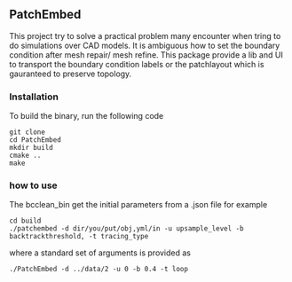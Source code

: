 ## PatchEmbed

This project try to solve a practical problem many encounter when tring to do simulations over CAD models. It is ambiguous how to set the boundary condition after mesh repair/ mesh refine. This package provide a lib and UI to transport the boundary condition labels or the patchlayout which is gauranteed to preserve topology.

### Installation
To build the binary, run the following code
```shell
git clone 
cd PatchEmbed
mkdir build
cmake ..
make
```

### how to use
The bcclean_bin get the initial parameters from a .json file for example
```shell
cd build
./patchembed -d dir/you/put/obj,yml/in -u upsample_level -b backtrackthreshold, -t tracing_type
```
where a standard set of arguments is provided as
```shell
./PatchEmbed -d ../data/2 -u 0 -b 0.4 -t loop
```


